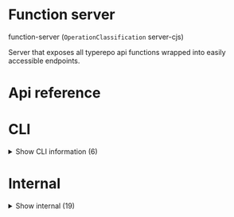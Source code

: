 # Function server

function-server (`OperationClassification` server-cjs)

Server that exposes all typerepo api functions wrapped into easily accessible endpoints.




# Api reference

# CLI

<details><summary>Show CLI information (6)</summary>
    
  # prodCli()




| Input      |    |    |
| ---------- | -- | -- |
| - | | |
| **Output** |    |    |



## runFunctionServerCli()

Argument:
- pass true if you want the server to be watching
- pass true true if you want the server to be watching and this is a restart (so don't launch things like browser)
- if you pass nothing, there will be no browser start and no watcher


| Input      |    |    |
| ---------- | -- | -- |
| - | | |
| **Output** |    |    |



## runFunctionServerDevCli()

| Input      |    |    |
| ---------- | -- | -- |
| - | | |
| **Output** |    |    |



## 📄 prodCli (exported const)

## 📄 runFunctionServerCli (unexported const)

Argument:
- pass true if you want the server to be watching
- pass true true if you want the server to be watching and this is a restart (so don't launch things like browser)
- if you pass nothing, there will be no browser start and no watcher


## 📄 runFunctionServerDevCli (exported const)

  </details>

# Internal

<details><summary>Show internal (19)</summary>
    
  # executeCronFunction()

NB: cron functions cannot have parameters


| Input      |    |    |
| ---------- | -- | -- |
| tsFunction | `TsFunction` |  |
| **Output** |    |    |



## firstCoreFunction()

Function that is supposed to be ran on the first core only

NB: SHOULD NOT BE BLOCKING


| Input      |    |    |
| ---------- | -- | -- |
| port | number |  |,| isWatching (optional) | boolean |  |,| isRestart (optional) | boolean |  |
| **Output** |    |    |



## prodCli()

| Input      |    |    |
| ---------- | -- | -- |
| - | | |
| **Output** |    |    |



## prod()

`ship` command/function should simply rerun yarn prod for `os-web` and `function-server`


| Input      |    |    |
| ---------- | -- | -- |
| - | | |
| **Output** |    |    |



## runFunctionServerDevCli()

| Input      |    |    |
| ---------- | -- | -- |
| - | | |
| **Output** |    |    |



## runFunctionServerDev()

| Input      |    |    |
| ---------- | -- | -- |
| - | | |
| **Output** |    |    |



## runFunctionServer()

Runs sdk api server using "server" package.
Server will be exposed on port 42000


| Input      |    |    |
| ---------- | -- | -- |
| isWatching (optional) | boolean |  |,| isRestart (optional) | boolean |  |
| **Output** |    |    |



## scheduleCronJobs()

| Input      |    |    |
| ---------- | -- | -- |
| tsFunctions | `TsFunction`[] |  |
| **Output** |    |    |



## startSearchWebIfAvailable()

| Input      |    |    |
| ---------- | -- | -- |
| isWatching (optional) | boolean |  |,| isRestart (optional) | boolean |  |
| **Output** |    |    |



## 📄 executeCronFunction (exported const)

NB: cron functions cannot have parameters


## 📄 firstCoreFunction (exported const)

Function that is supposed to be ran on the first core only

NB: SHOULD NOT BE BLOCKING


## 📄 prodCli (exported const)

## 📄 prod (exported const)

`ship` command/function should simply rerun yarn prod for `os-web` and `function-server`


## 📄 runFunctionServerDevCli (exported const)

## 📄 runFunctionServerDev (exported const)

## 📄 runFunctionServer (exported const)

Runs sdk api server using "server" package.
Server will be exposed on port 42000


## 📄 scheduleCronJobs (exported const)

## 📄 scheduleObject (exported const)

For every `RunEveryPeriodEnum`, this object provides the interval `cronExpression` string for `node-cron`


## 📄 startSearchWebIfAvailable (exported const)

  </details>

